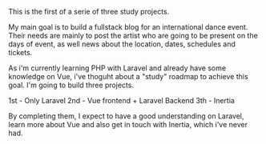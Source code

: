 This is the first of a serie of three study projects.

My main goal is to build a fullstack blog for an international dance event. Their needs are mainly to post the artist who are going to be present on the days of event, as well news about the location, dates, schedules and tickets.

As i'm currently learning PHP with Laravel and already have some knowledge on Vue, i've thoguht about a "study" roadmap to achieve this goal. I'm going to build three projects.

1st - Only Laravel
2nd - Vue frontend + Laravel Backend
3th - Inertia

By completing them, I expect to have a good understanding on Laravel, learn more about Vue and also get in touch with Inertia, which i've never had.
